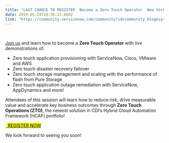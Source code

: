 ```yaml
---
title: "LAST CHANCE TO REGISTER  Become a Zero Touch Operator  New York"
date: 2019-05-24T18:36:22.000Z
link: "https://community.servicenow.com/community?id=community_blog&sys_id=52bbcb26db2577c423f4a345ca961982"
---
```

<p> </p>
<p><a href="http://lp.cdillc.com/2019-5-30-zto-nyc-registration.html" rel="nofollow">Join us</a> and learn how to become a <strong>Zero Touch Operator</strong> with live demonstrations of:</p>
<ul><li>Zero touch application provisioning with ServiceNow, Cisco, VMware and AWS</li><li>Zero touch disaster recovery failover</li><li>Zero touch storage management and scaling with the performance of flash from Pure Storage</li><li>Zero touch application outage remediation with ServiceNow, AppDynamics and more!</li></ul>
<p>Attendees of this session will learn how to reduce risk, drive measurable value and accelerate key business outcomes through <strong>Zero Touch Operations (ZTO)</strong>, the newest solution in CDI’s Hybrid Cloud Automation Framework (HCAF) portfolio!</p>
<p><a href="http://lp.cdillc.com/2019-5-30-zto-nyc-registration.html" rel="nofollow"> <span style="color: #000000; background-color: #ffff00;"> REGISTER NOW</span></a></p>
<p><span style="background-color: #ffffff;">We look forward to seeing you soon!</span></p>